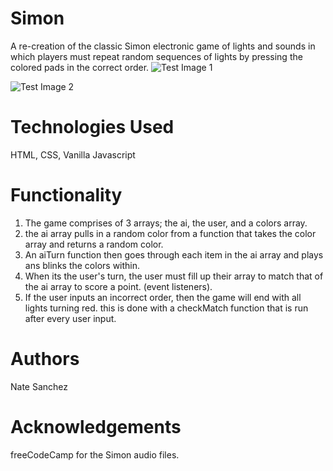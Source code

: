 # Simon
A re-creation of the classic Simon electronic game of lights and sounds in which players must repeat random sequences of lights by pressing the colored pads in the correct order.
![Test Image 1]("Simonplaying.png")

![Test Image 2]("simonwrong.png")

# Technologies Used
HTML, CSS, Vanilla Javascript

# Functionality
1. The game comprises of 3 arrays; the ai, the user, and a colors array.
2. the ai array pulls in a random color from a function that takes the color array and returns a random color.
3. An aiTurn function then goes through each item in the ai array and plays ans blinks the colors within.
4. When its the user's turn, the user must fill up their array to match that of the ai array to score a point. (event listeners).
5. If the user inputs an incorrect order, then the game will end with all lights turning red. this is done with a checkMatch function that is run after every user input.

# Authors
Nate Sanchez

# Acknowledgements
freeCodeCamp for the Simon audio files.

